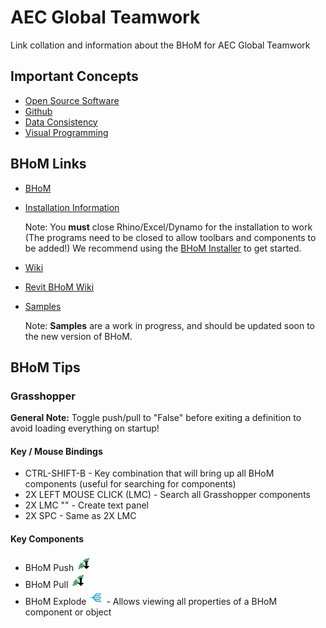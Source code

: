 # AEC Global Teamwork
Link collation and information about the BHoM for AEC Global Teamwork

## Important Concepts
- [Open Source Software](https://opensource.com/resources/what-open-source)
- [Github](https://techcrunch.com/2012/07/14/what-exactly-is-github-anyway/)
- [Data Consistency](https://en.wikipedia.org/wiki/Data_consistency)
- [Visual Programming](https://www.youtube.com/watch?v=mdYfFDJCDHc)

## BHoM Links
- [BHoM](https://bhom.xyz/)
- [Installation Information](https://github.com/BHoM/documentation/wiki/Installing-BHoM)

  Note: You __must__ close Rhino/Excel/Dynamo for the installation to work
       (The programs need to be closed to allow toolbars and components to be added!)
  We recommend using the [BHoM Installer](https://bhom.xyz/installer) to get started.
  
- [Wiki](https://github.com/BHoM/documentation/wiki)

- [Revit BHoM Wiki](https://github.com/BHoM/Revit_Toolkit/wiki)

- [Samples](https://github.com/BHoM/samples)

  Note: __Samples__ are a work in progress, and should be updated soon to the new version of BHoM.

## BHoM Tips
### Grasshopper

__General Note:__ Toggle push/pull to "False" before exiting a definition to avoid loading everything on startup!

#### Key / Mouse Bindings
- CTRL-SHIFT-B - Key combination that will bring up all BHoM components (useful for searching for components)
- 2X LEFT MOUSE CLICK (LMC) - Search all Grasshopper components
- 2X LMC "" - Create text panel
- 2X SPC - Same as 2X LMC

#### Key Components
- BHoM Push ![push](https://github.com/BHoM/Grasshopper_Toolkit/blob/master/Grasshopper_UI/Properties/Resources/Pull.png)
- BHoM Pull ![pull](https://github.com/BHoM/Grasshopper_Toolkit/blob/master/Grasshopper_UI/Properties/Resources/Pull.png)
- BHoM Explode ![explode-logo](https://github.com/BHoM/Grasshopper_Toolkit/blob/master/Grasshopper_UI/Properties/Resources/Explode.png?raw=true) - Allows viewing all properties of a BHoM component or object 
